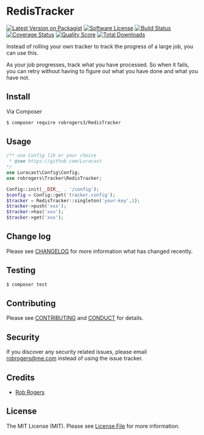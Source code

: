# RedisTracker

[![Latest Version on Packagist][ico-version]][link-packagist]
[![Software License][ico-license]](LICENSE.md)
[![Build Status][ico-travis]][link-travis]
[![Coverage Status][ico-scrutinizer]][link-scrutinizer]
[![Quality Score][ico-code-quality]][link-code-quality]
[![Total Downloads][ico-downloads]][link-downloads]

Instead of rolling your own tracker to track the progress of a large job, you can use this.

As your job progresses, track what you have processed. So when it fails, you can retry without having to figure out 
what you have done and what you have not.


## Install

Via Composer

``` bash
$ composer require robrogers3/RedisTracker
```

## Usage

``` php
/** use Config lib or your choice
 * @see https://github.com/Luracast
*/
use Luracast\Config\Config;
use robrogers\Tracker\RedisTracker;

Config::init(__DIR__ . '/config');
$config = Config::get('tracker.config');
$tracker = RedisTracker::singleton('your-key',1);
$tracker->push('xxx');
$tracker->has('xxx');
$tracker->get('xxx');
```

## Change log

Please see [CHANGELOG](CHANGELOG.md) for more information what has changed recently.

## Testing

``` bash
$ composer test
```

## Contributing

Please see [CONTRIBUTING](CONTRIBUTING.md) and [CONDUCT](CONDUCT.md) for details.

## Security

If you discover any security related issues, please email robrogers@me.com instead of using the issue tracker.

## Credits

- [Rob Rogers][link-author]

## License

The MIT License (MIT). Please see [License File](LICENSE.md) for more information.

[ico-version]: https://img.shields.io/packagist/v/robrogers3/RedisTracker.svg?style=flat-square
[ico-license]: https://img.shields.io/badge/license-MIT-brightgreen.svg?style=flat-square
[ico-travis]: https://img.shields.io/travis/robrogers3/RedisTracker/master.svg?style=flat-square
[ico-scrutinizer]: https://img.shields.io/scrutinizer/coverage/g/robrogers3/RedisTracker.svg?style=flat-square
[ico-code-quality]: https://img.shields.io/scrutinizer/g/robrogers3/RedisTracker.svg?style=flat-square
[ico-downloads]: https://img.shields.io/packagist/dt/robrogers3/RedisTracker.svg?style=flat-square

[link-packagist]: https://packagist.org/packages/robrogers3/RedisTracker
[link-travis]: https://travis-ci.org/robrogers3/RedisTracker
[link-scrutinizer]: https://scrutinizer-ci.com/g/robrogers3/RedisTracker/code-structure
[link-code-quality]: https://scrutinizer-ci.com/g/robrogers3/RedisTracker
[link-downloads]: https://packagist.org/packages/robrogers3/RedisTracker
[link-author]: https://github.com/robrogers3
[link-contributors]: ../../contributors
